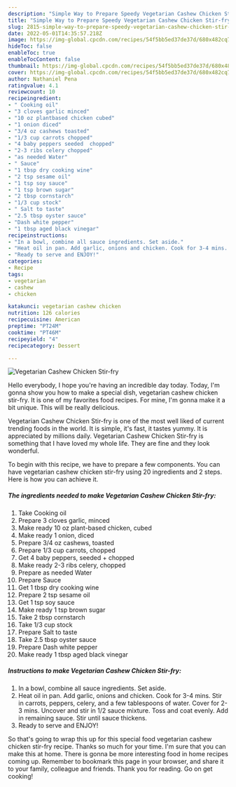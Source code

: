 ```yaml
---
description: "Simple Way to Prepare Speedy Vegetarian Cashew Chicken Stir-fry"
title: "Simple Way to Prepare Speedy Vegetarian Cashew Chicken Stir-fry"
slug: 2815-simple-way-to-prepare-speedy-vegetarian-cashew-chicken-stir-fry
date: 2022-05-01T14:35:57.218Z
image: https://img-global.cpcdn.com/recipes/54f5bb5ed37de37d/680x482cq70/vegetarian-cashew-chicken-stir-fry-recipe-main-photo.jpg
hideToc: false
enableToc: true
enableTocContent: false
thumbnail: https://img-global.cpcdn.com/recipes/54f5bb5ed37de37d/680x482cq70/vegetarian-cashew-chicken-stir-fry-recipe-main-photo.jpg
cover: https://img-global.cpcdn.com/recipes/54f5bb5ed37de37d/680x482cq70/vegetarian-cashew-chicken-stir-fry-recipe-main-photo.jpg
author: Nathaniel Pena
ratingvalue: 4.1
reviewcount: 10
recipeingredient:
- " Cooking oil"
- "3 cloves garlic minced"
- "10 oz plantbased chicken cubed"
- "1 onion diced"
- "3/4 oz cashews toasted"
- "1/3 cup carrots chopped"
- "4 baby peppers seeded  chopped"
- "2-3 ribs celery chopped"
- "as needed Water"
- " Sauce"
- "1 tbsp dry cooking wine"
- "2 tsp sesame oil"
- "1 tsp soy sauce"
- "1 tsp brown sugar"
- "2 tbsp cornstarch"
- "1/3 cup stock"
- " Salt to taste"
- "2.5 tbsp oyster sauce"
- "Dash white pepper"
- "1 tbsp aged black vinegar"
recipeinstructions:
- "In a bowl, combine all sauce ingredients. Set aside."
- "Heat oil in pan. Add garlic, onions and chicken. Cook for 3-4 mins. Stir in carrots, peppers, celery, and a few tablespoons of water. Cover for 2-3 mins. Uncover and stir in 1/2 sauce mixture. Toss and coat evenly. Add in remaining sauce. Stir until sauce thickens."
- "Ready to serve and ENJOY!"
categories:
- Recipe
tags:
- vegetarian
- cashew
- chicken

katakunci: vegetarian cashew chicken 
nutrition: 126 calories
recipecuisine: American
preptime: "PT24M"
cooktime: "PT46M"
recipeyield: "4"
recipecategory: Dessert

---
```



![Vegetarian Cashew Chicken Stir-fry](https://img-global.cpcdn.com/recipes/54f5bb5ed37de37d/680x482cq70/vegetarian-cashew-chicken-stir-fry-recipe-main-photo.jpg)

Hello everybody, I hope you're having an incredible day today. Today, I'm gonna show you how to make a special dish, vegetarian cashew chicken stir-fry. It is one of my favorites food recipes. For mine, I'm gonna make it a bit unique. This will be really delicious.

Vegetarian Cashew Chicken Stir-fry is one of the most well liked of current trending foods in the world. It is simple, it's fast, it tastes yummy. It is appreciated by millions daily. Vegetarian Cashew Chicken Stir-fry is something that I have loved my whole life. They are fine and they look wonderful.




To begin with this recipe, we have to prepare a few components. You can have vegetarian cashew chicken stir-fry using 20 ingredients and 2 steps. Here is how you can achieve it.

<!--inarticleads1-->

##### The ingredients needed to make Vegetarian Cashew Chicken Stir-fry:

1. Take  Cooking oil
1. Prepare 3 cloves garlic, minced
1. Make ready 10 oz plant-based chicken, cubed
1. Make ready 1 onion, diced
1. Prepare 3/4 oz cashews, toasted
1. Prepare 1/3 cup carrots, chopped
1. Get 4 baby peppers, seeded + chopped
1. Make ready 2-3 ribs celery, chopped
1. Prepare as needed Water
1. Prepare  Sauce
1. Get 1 tbsp dry cooking wine
1. Prepare 2 tsp sesame oil
1. Get 1 tsp soy sauce
1. Make ready 1 tsp brown sugar
1. Take 2 tbsp cornstarch
1. Take 1/3 cup stock
1. Prepare  Salt to taste
1. Take 2.5 tbsp oyster sauce
1. Prepare Dash white pepper
1. Make ready 1 tbsp aged black vinegar




<!--inarticleads2-->

##### Instructions to make Vegetarian Cashew Chicken Stir-fry:

1. In a bowl, combine all sauce ingredients. Set aside.
1. Heat oil in pan. Add garlic, onions and chicken. Cook for 3-4 mins. Stir in carrots, peppers, celery, and a few tablespoons of water. Cover for 2-3 mins. Uncover and stir in 1/2 sauce mixture. Toss and coat evenly. Add in remaining sauce. Stir until sauce thickens.
1. Ready to serve and ENJOY!



So that's going to wrap this up for this special food vegetarian cashew chicken stir-fry recipe. Thanks so much for your time. I'm sure that you can make this at home. There is gonna be more interesting food in home recipes coming up. Remember to bookmark this page in your browser, and share it to your family, colleague and friends. Thank you for reading. Go on get cooking!

